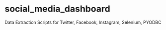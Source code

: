 # social_media_dashboard
Data Extraction Scripts for Twitter, Facebook, Instagram, Selenium, PYODBC
